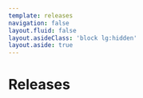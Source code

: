 ```yaml
---
template: releases
navigation: false
layout.fluid: false
layout.asideClass: 'block lg:hidden'
layout.aside: true
---
```


# Releases
